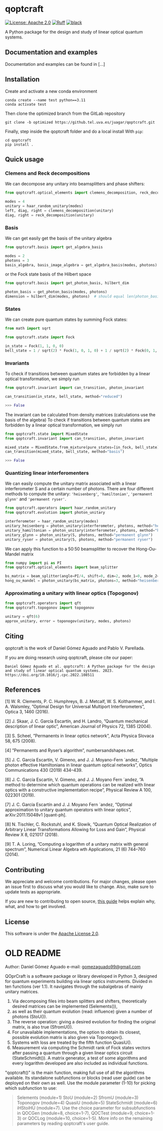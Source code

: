 # qoptcraft

[![License: Apache 2.0](https://img.shields.io/github/license/saltstack/salt)](https://www.apache.org/licenses/LICENSE-2.0)
[![Ruff](https://img.shields.io/endpoint?url=https://raw.githubusercontent.com/charliermarsh/ruff/main/assets/badge/v1.json)](https://github.com/charliermarsh/ruff)
[![black](https://img.shields.io/badge/code%20style-black-black)](https://github.com/psf/black)


A Python package for the design and study of linear optical quantum systems.

## Documentation and examples
Documentation and examples can be found in [...] 

## Installation
Create and activate a new conda environment
```console
conda create --name test python==3.11
conda activate test
```
Then clone the optimized branch from the GitLab repository
```console
git clone -b optimized https://github.tel.uva.es/juagar/qoptcraft.git
```
Finally, step inside the qoptcraft folder and do a local install
With `pip`:
```console
cd qoptcraft
pip install .
```

## Quick usage

### Clemens and Reck decompositions

We can decompose any unitary into beamsplitters and phase shifters:
```python
from qoptcraft.optical_elements import clemens_decomposition, reck_decomposition

modes = 4
unitary = haar_random_unitary(modes)
left, diag, right = clemens_decomposition(unitary)
diag, right = reck_decomposition(unitary)
```

### Basis

We can get easily get the basis of the unitary algebra
```python
from qoptcraft.basis import get_algebra_basis

modes = 2
photons = 3
basis_algebra, basis_image_algebra = get_algebra_basis(modes, photons)
```

or the Fock state basis of the Hilbert space
```python
from qoptcraft.basis import get_photon_basis, hilbert_dim

photon_basis = get_photon_basis(modes, photons)
dimension = hilbert_dim(modes, photons)  # should equal len(photon_basis)
```

### States

We can create pure quantum states by summing Fock states:
```python
from math import sqrt

from qoptcraft.state import Fock

in_state = Fock(1, 1, 0, 0)
bell_state = 1 / sqrt(2) * Fock(1, 0, 1, 0) + 1 / sqrt(2) * Fock(0, 1, 0, 1)
```

### Invariants

To check if transitions between quantum states are forbidden by a linear optical transformation, we simply run
```python
from qoptcraft.invariant import can_transition, photon_invariant

can_transition(in_state, bell_state, method="reduced")

>>> False
```

The invariant can be calculated from density matrices (calculations use the basis of the algebra)
To check if transitions between quantum states are forbidden by a linear optical transformation, we simply run
```python
from qoptcraft.state import MixedState
from qoptcraft.invariant import can_transition, photon_invariant

mixed_state = MixedState.from_mixture(pure_states=[in_fock, bell_state], probs=[0.5, 0.5])
can_transition(mixed_state, bell_state, method="basis")

>>> False
```

### Quantizing linear interferomenters

We can easily compute the unitary matrix associated with a linear interferometer S and a certain number of photons. There are four different methods to compute the unitary: `'heisenberg'`, `'hamiltonian'`, `'permanent glynn'` and `'permanent ryser'`.

```python
from qoptcraft.operators import haar_random_unitary
from qoptcraft.evolution import photon_unitary

interferometer = haar_random_unitary(modes)
unitary_heisenberg = photon_unitary(interferometer, photons, method="heisenberg")
unitary_hamiltonian = photon_unitary(interferometer, photons, method="hamiltonian")
unitary_glynn = photon_unitary(S, photons, method="permanent glynn")
unitary_ryser = photon_unitary(S, photons, method="permanent ryser")
```

We can apply this function to a 50:50 beamsplitter to recover the Hong-Ou-Mandel matrix

```python
from numpy import pi as PI
from qoptcraft.optical_elements import beam_splitter

bs_matrix = beam_splitter(angle=PI/4, shift=0, dim=2, mode_1=0, mode_2=1, convention="clemens")
hong_ou_mandel = photon_unitary(bs_matrix, photons=3, method="heisenberg")
```


### Approximating a unitary with linear optics (Topogonov)
```python
from qoptcraft.operators import qft
from qoptcraft.topogonov import topogonov

unitary = qft(6)
approx_unitary, error = toponogov(unitary, modes, photons)
```


## Citing

qoptcraft is the work of Daniel Gómez Aguado and Pablo V. Parellada. 

If you are doing research using qoptcraft, please cite our paper:

    Daniel Gómez Aguado et al. qoptcraft: A Python package for the design and study of linear optical quantum systems. 2023. https://doi.org/10.1016/j.cpc.2022.108511


## References

[1] W. R. Clements, P. C. Humphreys, B. J. Metcalf, W. S. Kolthammer, and I. A. Walsmley, ”Optimal Design for Universal Multiport Interferometers”, Optica 3, 1460 (2016).

[2] J. Skaar, J. C. García Escartín, and H. Landro, ”Quantum mechanical description of linear optic”, American Journal of Physics 72, 1385 (2004).

[3] S. Scheel, ”Permanents in linear optics network”, Acta Physica Slovaca 58, 675 (2008).

[4] ”Permanents and Ryser’s algorithm”, numbersandshapes.net.

[5] J. C. García Escartín, V. Gimeno, and J. J. Moyano-Fern ´andez, ”Multiple photon effective Hamiltonians in linear quantum optical networks”, Optics Communications 430 (2019) 434–439.

[6] J. C. García Escartín, V. Gimeno, and J. J. Moyano Fern ´andez, ”A method to determine which quantum operations can be realized with linear optics with a constructive implementation recipe”, Physical Review A 100, 022301 (2019).

[7] J. C. García Escartín and J. J. Moyano Fern ´andez, ”Optimal approximation to unitary quantum operators with linear optics”, arXiv:2011.15048v1 [quant-ph].

[8] N. Tischler, C. Rockstuhl, and K. Slowik, ”Quantum Optical Realization of Arbitrary Linear Transformations Allowing for Loss and Gain”, Physical Review X 8, 021017 (2018).

[9] T. A. Loring, ”Computing a logarithm of a unitary matrix with general spectrum”, Numerical Linear Algebra wth Applications, 21 (6) 744–760 (2014).


## Contributing

We appreciate and welcome contributions. For major changes, please open an issue first
to discuss what you would like to change. Also, make sure to update tests as appropriate.

If you are new to contributing to open source, [this guide](https://opensource.guide/how-to-contribute/) helps explain why, what, and how to get involved.

## License

This software is under the [Apache License 2.0](https://choosealicense.com/licenses/apache-2.0/).


# OLD README


Author: Daniel Gómez Aguado
e-mail: gomezaguado99@gmail.com

QOprCraft is a software package or library developed in Python 3, designed for quantum experiments building via linear optics instruments. 
Divided in ten functions (ver 1.1). It navigates through the subalgebras of mainly unitary matrices.
1) Via decomposing files into beam splitters and shifters, theoretically desired matrices can be implemented (Selements()), 
2) as well as their quantum evolution (read: influence) given a number of photons (StoU()).
3) The reverse operation: giving a desired evolution for finding the original matrix, is also true (SfromU()).
4) For unavailable implementations, the option to obtain its closest, possible evolution matrix is also given via Toponogov().
5) Systems with loss are treated by the fifth function QuasiU().
6) Measurement via computing the Schmidt rank of Fock states vectors after passing a quantum through a given linear optics circuit (StateSchmidt()).
A matrix generator, a test of some algorithms and every logarithm developed are also included as individual functions.

"qoptcraft()" is the main function, making full use of all the algorithms available. 
Its standalone subfunctions or blocks (read user guide) can be deployed on their own as well.
Use the module parameter (1-10) for picking which subfunction to use: 
> Selements (module=1)
> StoU (module=2)
> SfromU (module=3)
> Toponogov (module=4)
> QuasiU (module=5)
> StateSchmidt (module=6)
> iHStoiHU (module=7).
> Use the choice parameter for subsubfunctions in QOCGen (module=8, choice=1-7), QOCTest (module=9, choice=1-3) or QOCLog (module=10, choice=1-5).
More info on the remaining parameters by reading qoptcraft's user guide.
